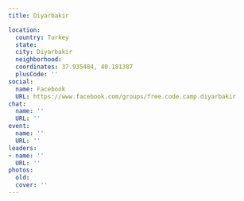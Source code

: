 ```yaml
---
title: Diyarbakir

location:
  country: Turkey
  state: 
  city: Diyarbakir
  neighborhood: 
  coordinates: 37.935484, 40.181387
  plusCode: ''
social:
  name: Facebook
  URL: https://www.facebook.com/groups/free.code.camp.diyarbakir
chat:
  name: ''
  URL: ''
event:
  name: ''
  URL: ''
leaders:
- name: ''
  URL: ''
photos:
  old: 
  cover: ''
---
```

